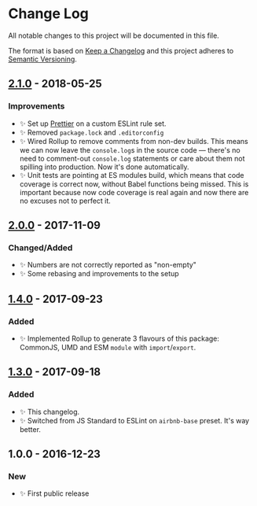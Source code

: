 # Change Log

All notable changes to this project will be documented in this file.

The format is based on [Keep a Changelog](http://keepachangelog.com/)
and this project adheres to [Semantic Versioning](http://semver.org/).

## [2.1.0] - 2018-05-25

### Improvements

* ✨ Set up [Prettier](https://prettier.io) on a custom ESLint rule set.
* ✨ Removed `package.lock` and `.editorconfig`
* ✨ Wired Rollup to remove comments from non-dev builds. This means we can now leave the `console.log`s in the source code — there's no need to comment-out `console.log` statements or care about them not spilling into production. Now it's done automatically.
* ✨ Unit tests are pointing at ES modules build, which means that code coverage is correct now, without Babel functions being missed. This is important because now code coverage is real again and now there are no excuses not to perfect it.

## [2.0.0] - 2017-11-09

### Changed/Added

* ✨ Numbers are not correctly reported as "non-empty"
* ✨ Some rebasing and improvements to the setup

## [1.4.0] - 2017-09-23

### Added

* ✨ Implemented Rollup to generate 3 flavours of this package: CommonJS, UMD and ESM `module` with `import`/`export`.

## [1.3.0] - 2017-09-18

### Added

* ✨ This changelog.
* ✨ Switched from JS Standard to ESLint on `airbnb-base` preset. It's way better.

## 1.0.0 - 2016-12-23

### New

* ✨ First public release

[2.1.0]: https://github.com/codsen/util-nonempty/compare/v2.0.0...v2.1.0
[2.0.0]: https://github.com/codsen/util-nonempty/compare/v1.4.0...v2.0.0
[1.4.0]: https://github.com/codsen/util-nonempty/compare/v1.3.0...v1.4.0
[1.3.0]: https://github.com/codsen/util-nonempty/compare/v1.3.0...v1.3.0
